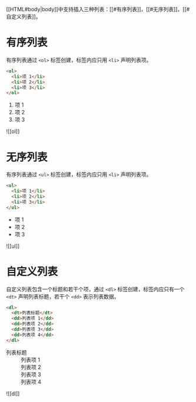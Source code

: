 [[HTML#body|body]]中支持插入三种列表：[[#有序列表]]，[[#无序列表]]，[[#自定义列表]]。

# 有序列表

有序列表通过 `<ol>` 标签创建，标签内应只用 `<li>` 声明列表项。

```HTML
<ol>
  <li>项 1</li>
  <li>项 2</li>
  <li>项 3</li>
</ol>
```
<ol>
  <li>项 1</li>
  <li>项 2</li>
  <li>项 3</li>
</ol>

![[ol]]

# 无序列表

有序列表通过 `<ul>` 标签创建，标签内应只用 `<li>` 声明列表项。

```HTML
<ul>
  <li>项 1</li>
  <li>项 2</li>
  <li>项 3</li>
</ul>
```
<ul>
  <li>项 1</li>
  <li>项 2</li>
  <li>项 3</li>
</ul>

![[ul]]

# 自定义列表

自定义列表包含一个标题和若干个项，通过 `<dl>` 标签创建，标签内应只有一个 `<dt>` 声明列表标题，若干个 `<dd>` 表示列表数据。

```HTML
<dl>
  <dt>列表标题</dt>
  <dd>列表项 1</dd>
  <dd>列表项 2</dd>
  <dd>列表项 3</dd>
  <dd>列表项 4</dd>
</dl>
```
<dl>
  <dt>列表标题</dt>
  <dd>列表项 1</dd>
  <dd>列表项 2</dd>
  <dd>列表项 3</dd>
  <dd>列表项 4</dd>
</dl>

![[dl]]
